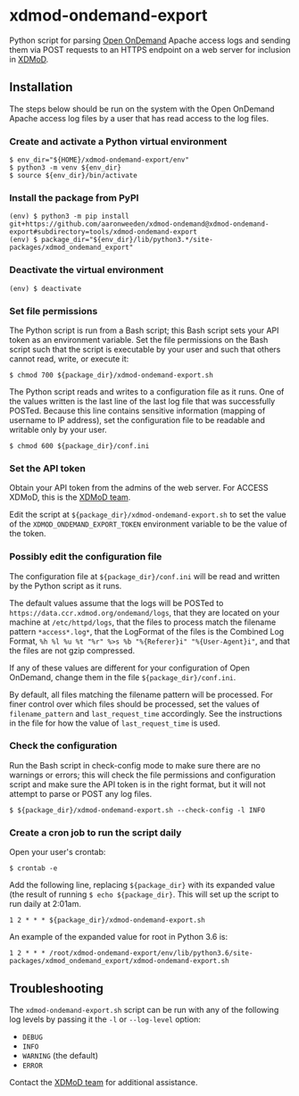 # xdmod-ondemand-export
Python script for parsing [Open OnDemand](https://openondemand.org/) Apache access logs and sending them via POST requests to an HTTPS endpoint on a web server for inclusion in [XDMoD](https://open.xdmod.org).

## Installation
The steps below should be run on the system with the Open OnDemand Apache access log files by a user that has read access to the log files.

### Create and activate a Python virtual environment
```
$ env_dir="${HOME}/xdmod-ondemand-export/env"
$ python3 -m venv ${env_dir}
$ source ${env_dir}/bin/activate
```

### Install the package from PyPI
```
(env) $ python3 -m pip install git+https://github.com/aaronweeden/xdmod-ondemand@xdmod-ondemand-export#subdirectory=tools/xdmod-ondemand-export
(env) $ package_dir="${env_dir}/lib/python3.*/site-packages/xdmod_ondemand_export"
```

### Deactivate the virtual environment
```
(env) $ deactivate
```

### Set file permissions
The Python script is run from a Bash script; this Bash script sets your API token as an environment variable. Set the file permissions on the Bash script such that the script is executable by your user and such that others cannot read, write, or execute it:
```
$ chmod 700 ${package_dir}/xdmod-ondemand-export.sh
```

The Python script reads and writes to a configuration file as it runs. One of the values written is the last line of the last log file that was successfully POSTed. Because this line contains sensitive information (mapping of username to IP address), set the configuration file to be readable and writable only by your user.
```
$ chmod 600 ${package_dir}/conf.ini
```

### Set the API token
Obtain your API token from the admins of the web server. For ACCESS XDMoD, this is the [XDMoD team](mailto:ccr-xdmod-help@buffalo.edu).

Edit the script at `${package_dir}/xdmod-ondemand-export.sh` to set the value of the `XDMOD_ONDEMAND_EXPORT_TOKEN` environment variable to be the value of the token.

### Possibly edit the configuration file
The configuration file at `${package_dir}/conf.ini` will be read and written by the Python script as it runs.

The default values assume that the logs will be POSTed to `https://data.ccr.xdmod.org/ondemand/logs`, that they are located on your machine at `/etc/httpd/logs`, that the files to process match the filename pattern `*access*.log*`, that the LogFormat of the files is the Combined Log Format, `%h %l %u %t "%r" %>s %b "%{Referer}i" "%{User-Agent}i"`, and that the files are not gzip compressed.

If any of these values are different for your configuration of Open OnDemand, change them in the file `${package_dir}/conf.ini`.

By default, all files matching the filename pattern will be processed. For finer control over which files should be processed, set the values of `filename_pattern` and `last_request_time` accordingly. See the instructions in the file for how the value of `last_request_time` is used.

### Check the configuration
Run the Bash script in check-config mode to make sure there are no warnings or errors; this will check the file permissions and configuration script and make sure the API token is in the right format, but it will not attempt to parse or POST any log files.
```
$ ${package_dir}/xdmod-ondemand-export.sh --check-config -l INFO
```

### Create a cron job to run the script daily
Open your user's crontab:
```
$ crontab -e
```
Add the following line, replacing `${package_dir}` with its expanded value (the result of running `$ echo ${package_dir}`. This will set up the script to run daily at 2:01am.
```
1 2 * * * ${package_dir}/xdmod-ondemand-export.sh
```
An example of the expanded value for root in Python 3.6 is:
```
1 2 * * * /root/xdmod-ondemand-export/env/lib/python3.6/site-packages/xdmod_ondemand_export/xdmod-ondemand-export.sh
```

## Troubleshooting
The `xdmod-ondemand-export.sh` script can be run with any of the following log levels by passing it the `-l` or `--log-level` option:
* `DEBUG`
* `INFO`
* `WARNING` (the default)
* `ERROR`

Contact the [XDMoD team](mailto:ccr-xdmod-help@buffalo.edu) for additional assistance.
